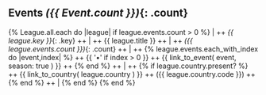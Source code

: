 ## Events _({{ Event.count }})_{: .count}


{% League.all.each do |league|
   if league.events.count > 0 %}
| ++
  _{{ league.key }}_{: .key} ++
| ++
   {{ league.title }} ++
| ++
   _({{ league.events.count }})_{: .count}  ++
| ++
   {% league.events.each_with_index do |event,index| %} ++
          {{ '•' if index > 0 }} ++
          {{ link_to_event( event, season: true ) }}  ++
   {% end %}  ++
| ++
    {% if league.country.present? %} ++
      {{ link_to_country( league.country ) }}  ++
      ({{ league.country.code }}) ++
    {% end %} ++
|
{% end %}
{% end %}
